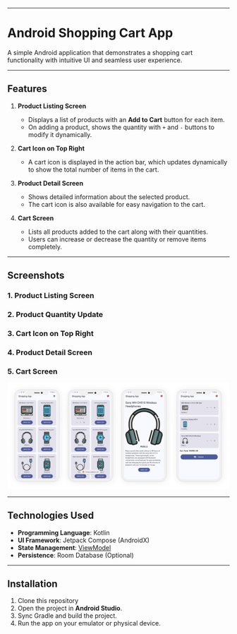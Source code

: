 

---

# **Android Shopping Cart App**

A simple Android application that demonstrates a shopping cart functionality with intuitive UI and seamless user experience. 

---

## **Features**
1. **Product Listing Screen**  
   - Displays a list of products with an **Add to Cart** button for each item.  
   - On adding a product, shows the quantity with `+` and `-` buttons to modify it dynamically.  

2. **Cart Icon on Top Right**  
   - A cart icon is displayed in the action bar, which updates dynamically to show the total number of items in the cart.

3. **Product Detail Screen**  
   - Shows detailed information about the selected product.  
   - The cart icon is also available for easy navigation to the cart.

4. **Cart Screen**  
   - Lists all products added to the cart along with their quantities.  
   - Users can increase or decrease the quantity or remove items completely.

---

## **Screenshots**

### 1. **Product Listing Screen**


### 2. **Product Quantity Update**


### 3. **Cart Icon on Top Right**

### 4. **Product Detail Screen**

### 5. **Cart Screen**
![Product Listing Screen](https://github.com/and-anurag/Ayurveda_House_Assignment/blob/master/screenshot2.png)

---

## **Technologies Used**
- **Programming Language**: Kotlin  
- **UI Framework**: Jetpack Compose (AndroidX) 
- **State Management**: [ViewModel](https://developer.android.com/topic/libraries/architecture/viewmodel)  
- **Persistence**: Room Database (Optional)  

---

## **Installation**

1. Clone this repository
2. Open the project in **Android Studio**.
3. Sync Gradle and build the project.
4. Run the app on your emulator or physical device.

